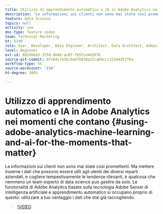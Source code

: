 ```yaml
---
title: Utilizzo di apprendimento automatico e IA in Adobe Analytics nei momenti che contano
description: 'Le informazioni sui clienti non sono mai state così promettenti. Ma mettere insieme i dati che possono essere utili agli utenti dei diversi reparti aziendali, e cogliere tempestivamente le tendenze rilevanti, è qualcosa che nemmeno un team esperto di data science può gestire da solo. Le funzionalità di Adobe Analytics basate sulla tecnologia Adobe Sensei di intelligenza artificiale e apprendimento automatico si occupano proprio di questo: utilizzare a tuo vantaggio i dati che stai già raccogliendo.'
feature: Data Science
topics: null
activity: use
doc-type: feature video
team: Technical Marketing
kt: 2340
role: User, Developer, Data Engineer, Architect, Data Architect, Admin, Leader
level: Beginner
exl-id: 8b59b6d3-3754-464d-ac87-7b57ce442676
source-git-commit: 8fc641743bc9e07b838a22ca64ccc15344d52764
workflow-type: ht
source-wordcount: '158'
ht-degree: 100%

---
```


# Utilizzo di apprendimento automatico e IA in Adobe Analytics nei momenti che contano {#using-adobe-analytics-machine-learning-and-ai-for-the-moments-that-matter}

Le informazioni sui clienti non sono mai state così promettenti. Ma mettere insieme i dati che possono essere utili agli utenti dei diversi reparti aziendali, e cogliere tempestivamente le tendenze rilevanti, è qualcosa che nemmeno un team esperto di data science può gestire da solo. Le funzionalità di Adobe Analytics basate sulla tecnologia Adobe Sensei di intelligenza artificiale e apprendimento automatico si occupano proprio di questo: utilizzare a tuo vantaggio i dati che stai già raccogliendo.

>[!VIDEO](https://video.tv.adobe.com/v/25837/?quality=12&learn=on)
